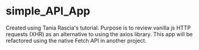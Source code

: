 # simple_API_App
Created using Tania Rascia's tutorial. Purpose is to review vanilla js HTTP requests (XHR) as an alternative to using the axios library. This app will be refactored using the native Fetch API in another project. 